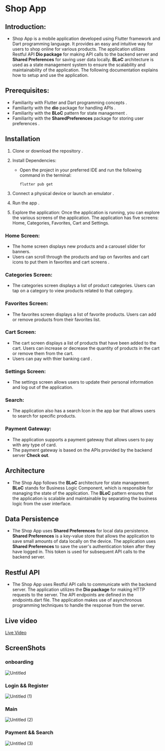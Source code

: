 # Shop App 

## Introduction:

- Shop App is a mobile application developed using Flutter framework and Dart programming language. 
It provides an easy and intuitive way for users to shop online for various products. The application utilizes Restful API **Dio package** for making API calls to the backend server 
and **Shared Preferences** for saving user data locally. **BLoC** architecture is used as a state management system to ensure the scalability and maintainability of the application. 
The following documentation explains how to setup and use the application.

## Prerequisites:

- Familiarity with Flutter and Dart programming concepts .
- Familiarity with the **dio** package for handling APIs .
- Familiarity with the **BLoC** pattern for state management . 
- Familiarity with the **SharedPreferences** package for storing user preferences .


## Installation

1. Clone or download the repository .
2. Install Dependencies:
    - Open the project in your preferred IDE and run the following command in the terminal:
    
        ```
        flutter pub get
        ```
        
3. Connect a physical device or launch an emulator .
4. Run the app .
5. Explore the application:
Once the application is running, you can explore the various screens of the application. The application has five screens: Home, Categories, Favorites, Cart and Settings.
### Home Screen:
- The home screen displays new products and a carousel slider for banners. 
- Users can scroll through the products and tap on favorites and cart icons to put them in favorites and cart screens .

### Categories Screen:
- The categories screen displays a list of product categories. Users can tap on a category to view products related to that category.

### Favorites Screen:
- The favorites screen displays a list of favorite products. Users can add or remove products from their favorites list.

### Cart Screen:
- The cart screen displays a list of products that have been added to the cart. Users can increase or decrease the quantity of products in the cart or remove them from the cart.
 - Users can pay with thier banking card .
     
### Settings Screen:
- The settings screen allows users to update their personal information and log out of the application.

### Search:
- The application also has a search Icon in the app bar that allows users to search for specific products.

### Payment Gateway:
- The application supports a payment gateway that allows users to pay with any type of card.
- The payment gateway is based on the APIs provided by the backend server **Check out**.

## Architecture

- The Shop App follows the **BLoC** architecture for state management. **BLoC** stands for Business Logic Component, which is responsible for managing the state of the application. The **BLoC** pattern ensures that the application is scalable and maintainable by separating the business logic from the user interface.

## Data Persistence

- The Shop App uses **Shared Preferences** for local data persistence. **Shared Preferences** is a key-value store that allows the application to save small amounts of data locally on the device. The application uses **Shared Preferences** to save the user's authentication token after they have logged in. This token is used for subsequent API calls to the backend server.

## Restful API

- The Shop App uses Restful API calls to communicate with the backend server. The application utilizes the **Dio package** for making HTTP requests to the server. The API endpoints are defined in the endpoints.dart file. The application makes use of asynchronous programming techniques to handle the response from the server.


## Live video 
[Live Video](https://drive.google.com/file/d/1S7PNlgy9DreP2angAvXimVL0ym8dqCYR/view?usp=sharing)


## ScreenShots 

### onboarding
![Untitled](https://user-images.githubusercontent.com/96302371/221864141-09d05e1b-eaf9-4ddb-875d-cf351df0e57a.png)


### Login && Register
![Untitled (1)](https://user-images.githubusercontent.com/96302371/221865520-3afb8851-e4f6-4b20-8c8e-da01d49a1436.png)



### Main
![Untitled (2)](https://user-images.githubusercontent.com/96302371/221864479-a7fa6f7f-94f6-4e43-9ad5-166e5ee7b36f.png)


### Payment && Search
![Untitled (3)](https://user-images.githubusercontent.com/96302371/221864824-9d2994df-8edb-4277-875c-53f19645d46d.png)




          
